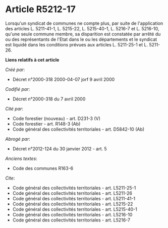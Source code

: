 # Article R5212-17

Lorsqu'un syndicat de communes ne compte plus, par suite de l'application des articles L. 5211-41-1, L. 5215-22, L.
5215-40-1, L. 5216-7 et L. 5216-10, qu'une seule commune membre, sa disparition est constatée par arrêté du ou des
représentants de l'Etat dans le ou les départements et le syndicat est liquidé dans les conditions prévues aux articles L.
5211-25-1 et L. 5211-26.

**Liens relatifs à cet article**

_Créé par_:

  - Décret n°2000-318 2000-04-07 jorf 9 avril 2000

_Codifié par_:

  - Décret n°2000-318 du 7 avril 2000

_Cité par_:

  - Code forestier (nouveau) - art. D231-3 (V)
  - Code forestier - art. R148-3 (Ab)
  - Code général des collectivités territoriales - art. D5842-10 (Ab)

_Abrogé par_:

  - Décret n°2012-124 du 30 janvier 2012 - art. 5

_Anciens textes_:

  - Code des communes R163-6

_Cite_:

  - Code général des collectivités territoriales - art. L5211-25-1
  - Code général des collectivités territoriales - art. L5211-26
  - Code général des collectivités territoriales - art. L5211-41-1
  - Code général des collectivités territoriales - art. L5215-22
  - Code général des collectivités territoriales - art. L5215-40-1
  - Code général des collectivités territoriales - art. L5216-10
  - Code général des collectivités territoriales - art. L5216-7
